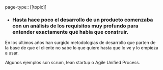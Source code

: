 page-type:: [[topic]]
- ### Hasta hace poco el desarrollo de un producto comenzaba con un análisis de los requisitos muy profundo para entender exactamente qué había que construir.

En los últimos años han surgido metodologías de desarrollo que parten de la base de que el cliente no sabe lo que quiere hasta que lo ve y lo empieza a usar.

Algunos ejemplos son scrum, lean startup o Agile Unified Process.



